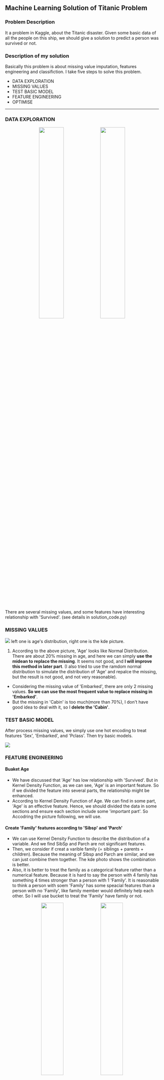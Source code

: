 ## Machine Learning Solution of Titanic Problem

### Problem Description  

It a problem in Kaggle, about the Titanic disaster. Given some basic data of all the people on this ship, we should give a solution to predict a person was survived or not.  

### Description of my solution

Basically this problem is about missing value imputation, features engineering and classifiction. I take five steps to solve this problem.

- DATA EXPLORATION
- MISSING VALUES
- TEST BASIC MODEL
- FEATURE ENGINEERING
- OPTIMISE

----
### DATA EXPLORATION
<center><img src ="https://tva1.sinaimg.cn/large/006y8mN6gy1g81mx1rqycj30gu0guq44.jpg" width="40%" height="40%" /><img src ="https://tva1.sinaimg.cn/large/006y8mN6gy1g81myo1v59j30oc0oogm7.jpg" " width="40%" height="40%"  /></center>

There are several missing values, and some features have interesting relationship with 'Survived'. (see details in solution_code.py)

### MISSING VALUES
![](https://tva1.sinaimg.cn/large/006y8mN6gy1g81n29ru0aj317e0f8aas.jpg)
left one is age's distribution, right one is the kde picture.

1. According to the above picture, 'Age' looks like Normal Distribution. There are about 20% missing in age, and here we can simply **use the midean to replace the missing**. It seems not good, and **I will improve this method in later part**. (I also tried to use the ramdom normal distribution to simulate the distribution of 'Age' and repalce the missing, but the result is not good, and not very reasonable).
- Considering the missing value of 'Embarked', there are only 2 missing values. **So we can use the most frequent value to replace missing in 'Embarked'**.
- But the missing in 'Cabin' is too much(more than 70%), I don't have good idea to deal with it, so I **delete the 'Cabin'**.


### TEST BASIC MODEL

After process missing values, we simply use one hot encoding to treat features 'Sex', 'Embarked', and 'Pclass'. Then try basic models.

![](https://tva1.sinaimg.cn/large/006y8mN6gy1g81n6cfjvzj316o0f80ut.jpg)


### FEATURE ENGINEERING
#### Buaket Age
- We have discussed that 'Age' has low relationship with 'Survived'. But in Kernel Density Function, as we can see, 'Age' is an important feature. So if we divided the feature into several parts, the relationship might be enhanced.  
- According to Kernel Density Function of Age. We can find in some part, 'Age' is an effective feature. Hence, we should divided the data in some sections and ensure each section include some 'important part'. So Accodring the picture following, we will use.

#### Create 'Family' features according to 'Sibsp' and 'Parch'
- We can use Kernel Density Function to describe the distribution of a variable. And we find SibSp and Parch are not significant features.
- Then, we consider if creat a varible family (= siblings + parents + children). Because the meaning of Sibsp and Parch are similar, and we can just combine them together. The kde photo shows the combination is better.
- Also, it is better to treat the family as a categorical feature rather than a numerical feature. Because it is hard to say the person with 4 family has something 4 times stronger than a person with 1 'Family'. It is reasonable to think a person with soem 'Family' has some speacial features than a person with no 'Family', like family member would definitely help each other. So I will use bucket to treat the 'Family' have family or not.

<center><img src ="https://tva1.sinaimg.cn/large/006y8mN6gy1g81nd8xp3aj30l60eoglq.jpg" width="38%" height="38%" />
<img src ="https://tva1.sinaimg.cn/large/006y8mN6gy1g81ndlp4daj30ks0esmxb.jpg" " width="38%" height="38%"  />
<img src ="https://tva1.sinaimg.cn/large/006y8mN6gy1g81ndrwy9xj30km0em74g.jpg" " width="38%" height="38%"  /></center>

#### Create a feature 'Title' according to 'Name'
- we can see in name there also a title, like 'Mr',' Miss".
- It can be a meaningful information, beacuse whether married can be a good feature. Also, we can use one hot encoding to process this data easily. As the form shows below, the most frequence title is Mr, Miss, Mrs and Master.
- I notice something interesting: there are people with 'Rev' title are all man and they all dead. 'Rev' may be reverend, the man serverd the god. So they probably sacrificed themselves. And 'Rev' can be a meaningful title, other titles I use 'Other' to represent.
- Also, I find their are 400+ last name in 800+ samples. The people with the same last name probably from the same family, so the one with unique last name may get in ship alone, and it can be a feature.

<center><img src ="https://tva1.sinaimg.cn/large/006y8mN6gy1g81n8vh7txj30co0ho0sx.jpg" width="30%" height="30%" /><img src ="https://tva1.sinaimg.cn/large/006y8mN6gy1g81naj53bzj30ew07c74b.jpg" " width="30%" height="30%"  /></center>

#### From 'Ticket' generate two features: T Count, Unit Fare
- We can see that there are only 681 unique ticket in 891 samples, so many people used the same ticket to get in to the ship, and that can be a useful feature.
- Also it caused the prices of these tickets are much higher than the normal prices. We can use the fare devided by the number of people hold a same ticket, 'Unit_Fare'.
- And I noticed that there are 15 sample's fare is 0, and they are from 1,2 and 3 Pclass. I believe they are missing values, and use the medain 'Unit_Fare' of each class to replace.
- The range of Unit_Fare is to large, which is not good for logisitic regression, So we can take a log to deal with it.
- T_Count large 2 means they are good friends or a family, so we treat it as a categorical feature. Because they one went out with friends, they might help each other.

#### Pclass_Sex: combine Pclass and Sex
- In the lecture, the professor mentioned that in Class 1 and 2, female have large probability to live, but in class 3, female and male's survived rate is equal.
- So we can combine Pclass and Sex, to generate a Pclass_Sex. '1M' means a male in class 1. '2F' means a female in class 2. Then use One Hot Encoding.

#### New way to replace the missing in Age
- The title give us some information about Age. For example, Mrs will be older than Miss.
- So we can use the median of each Title to replace the missing of Age. (an interesting thing is that Masters are very young)

### OPTIMISE

Pick useful features and optimise parameters of models.

![](https://tva1.sinaimg.cn/large/006y8mN6gy1g81ngb6uf3j30or0lw784.jpg)

![](https://tva1.sinaimg.cn/large/006y8mN6gy1g81nhxmwvpj318m0ew40h.jpg)
